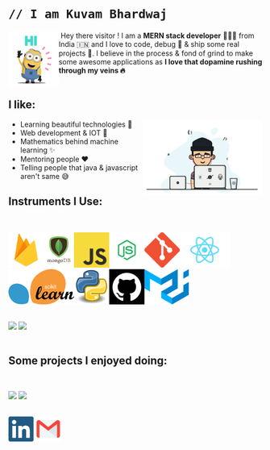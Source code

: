 <h1><code>// I am Kuvam Bhardwaj</code></h1> <img />

<img src='gif/hello.gif' height='110' align='left'>
Hey there visitor !
I am a <b>MERN stack developer</b> 👨🏻‍💻 from India 🇮🇳 and I love to code, debug 🐞 & ship some real projects 🚀.
I believe in the process & fond of grind to make some awesome applications as <b>I love that dopamine rushing through my veins 🔥</b><br /><br />

<h2><b>I like:</b></h2>
<img align='right' src='gif/cool.gif' height='150' />
<ul>
    <li>Learning beautiful technologies 🥰</li>
    <li>Web development & IOT 🚀</li>
    <li>Mathematics behind machine learning ✨</li>
    <li>Mentoring people ❤️</li>
    <li>Telling people that java & javascript aren't same 😅</li>
</ul>

<h2><b>Instruments I Use:</b></h2><br />

<img src='images/firebase.png' height='70' /><img src='images/mongo.png' height='70' /><img src='images/js.jpeg' height='70' /><img src='images/node.png' height='70' /><img src='images/git.png' height='70' /><img src='images/react.png' height='70' /><img src='images/sklearn.png' height='70' /><img src='images/python.png' height='70' /><img src='images/github.png' height='70' /><img src='images/material.png' height='70' />
<br /><br />

[<img height='165' src='https://github-readme-stats.vercel.app/api?username=kuvamdazeus&theme=dracula' />](https://github.com/noobs-spotify-clone)   [<img src='https://github-readme-stats.vercel.app/api/top-langs/?username=kuvamdazeus&theme=dracula&layout=compact' />](https://github.com/amazon-clone)<br /><br />

<h2><b>Some projects I enjoyed doing:</b></h2><br />

[![](https://github-readme-stats.vercel.app/api/pin?username=kuvamdazeus&theme=dracula&repo=noobs-spotify-clone)](https://github.com/kuvamdazeus/noobs-spotify-clone) [![](https://github-readme-stats.vercel.app/api/pin?username=kuvamdazeus&theme=dracula&repo=amazon-clone)](https://github.com/kuvamdazeus/amazon-clone)<br /><br />

[<img src='images/linkedin-logo-copy.png' height='50' />](https://www.linkedin.com/in/kuvam-bhardwaj-8007161ba/) [<img src='images/gmail.png' height='50' />](mailto:kuvamyash@gmail.com)
